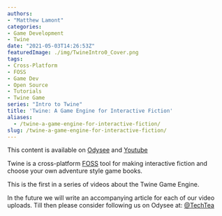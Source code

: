 ```yaml
---
authors: 
- "Matthew Lamont"
categories:
- Game Development
- Twine
date: "2021-05-03T14:26:53Z"
featuredImage: ./img/TwineIntro0_Cover.png
tags:
- Cross-Platform
- FOSS
- Game Dev
- Open Source
- Tutorials
- Twine Game
series: "Intro to Twine"
title: 'Twine: A Game Engine for Interactive Fiction'
aliases:
  - /twine-a-game-engine-for-interactive-fiction/
slug: /twine-a-game-engine-for-interactive-fiction/
---
```


This content is available on [Odysee](https://odysee.com/$/embed/IntroToTwineEpisode0/a135027ad9490656d28e17039af98d5564ff906f?r=3L1Jd35Lvfs9GyU3p7ifx54sgCgB33P3) and [Youtube](https://www.youtube.com/watch?v=3VRoRHarvcM)

Twine is a cross-platform [FOSS](https://www.blog.mattlamont.com/what-is-free-and-open-source-software-foss/) tool for making interactive fiction and choose your own adventure style game books.

This is the first in a series of videos about the Twine Game Engine.

In the future we will write an accompanying article for each of our video uploads. Till then please consider following us on Odysee at: [@TechTea](https://odysee.com/$/invite/@TechTea:2)


